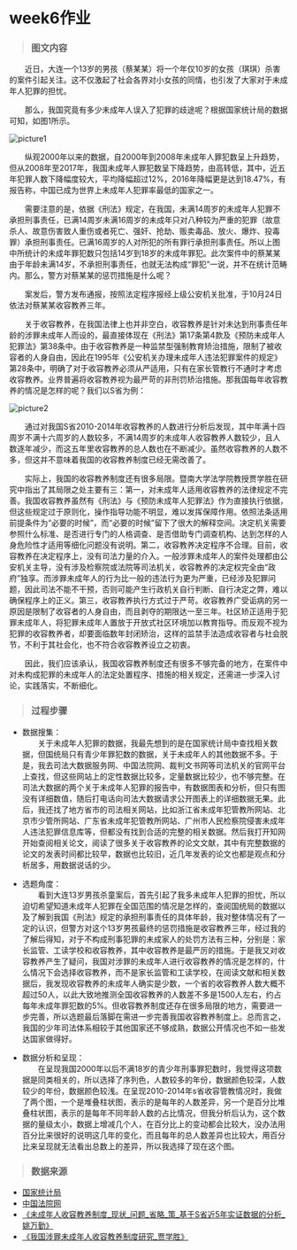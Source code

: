 # week6作业

> ### __图文内容__

&emsp;&emsp;近日，大连一个13岁的男孩（蔡某某）将一个年仅10岁的女孩（琪琪）杀害的案件引起关注。这不仅激起了社会各界对小女孩的同情，也引发了大家对于未成年人犯罪的担忧。

&emsp;&emsp;那么，我国究竟有多少未成年人误入了犯罪的歧途呢？根据国家统计局的数据可知，如图1所示。

![picture1](https://github.com/lhz837540397/homework/blob/master/%E4%B8%8D%E6%BB%A118%E5%B2%81%E9%9D%92%E5%B0%91%E5%B9%B4%E5%88%91%E4%BA%8B%E7%BD%AA%E7%8A%AF%E6%95%B0.jpg)

&emsp;&emsp;纵观2000年以来的数据，自2000年到2008年未成年人罪犯数呈上升趋势，但从2008年至2017年，我国未成年人罪犯数呈下降趋势，由高转低，其中，近五年犯罪人数下降幅度较大，平均降幅超过12%，2016年降幅更是达到18.47%，有报告称，中国已成为世界上未成年人犯罪率最低的国家之一。

&emsp;&emsp;需要注意的是，依据《刑法》规定，在我国，未满14周岁的未成年人犯罪不承担刑事责任，已满14周岁未满16周岁的未成年只对八种较为严重的犯罪（故意杀人、故意伤害致人重伤或者死亡、强奸、抢劫、贩卖毒品、放火、爆炸、投毒罪）承担刑事责任。已满16周岁的人对所犯的所有罪行承担刑事责任。所以上图中所统计的未成年罪犯数只包括14岁到18岁的未成年罪犯。此次案件中的蔡某某由于年龄未满14岁，不承担刑事责任，也就无法构成“罪犯”一说，并不在统计范畴内。那么，警方对蔡某某的惩罚措施是什么呢？

&emsp;&emsp;案发后，警方发布通报，按照法定程序报经上级公安机关批准，于10月24日依法对蔡某某收容教养三年。

&emsp;&emsp;关于收容教养，在我国法律上也并非空白，收容教养是针对未达到刑事责任年龄的涉罪未成年人而设的，最直接体现在《刑法》第17条第4款及《预防未成年人犯罪法》第38条中。由于收容教养是一种监禁型强制教育矫治措施，限制了被收容者的人身自由，因此在1995年《公安机关办理未成年人违法犯罪案件的规定》第28条中，明确了对于收容教养必须从严适用，只有在家长管教行不通时才考虑收容教养。业界普遍将收容教养视为最严苛的非刑罚矫治措施。那我国每年收容教养的情况是怎样的呢？我们以S省为例：

![picture2](https://github.com/lhz837540397/homework/blob/master/2010-2014%E5%B9%B4s%E7%9C%81%E6%94%B6%E5%AE%B9%E7%AE%A1%E6%95%99%E4%BA%BA%E6%95%B0.jpg)

&emsp;&emsp;通过对我国S省2010-2014年收容教养的人数进行分析后发现，其中年满十四周岁不满十六周岁的人数较多，不满14周岁的未成年人收容教养人数较少，且人数逐年减少，而这五年里收容教养的总人数也在不断减少。虽然收容教养的人数不多，但这并不意味着我国的收容教养制度已经无需改善了。

&emsp;&emsp;实际上，我国的收容教养制度还有很多局限。暨南大学法学院教授贾学胜在研究中指出了其局限之处主要有三：第一，对未成年人适用收容教养的法律规定不完善。我国收容教养虽然有《刑法》与《预防未成年人犯罪法》作为直接执行依据，但这些规定过于原则化，操作指导功能不明显，难以发挥保障作用。依照法条适用前提条件为“必要的时候”，而“必要的时候”留下了很大的解释空间。决定机关需要参照什么标准、是否进行专门的人格调查、是否借助专门调查机构、达到怎样的人身危险性才适用等细化问题没有说明。第二，收容教养决定程序不合理。目前，收容教养在决定程序上，没有司法力量的介入。一般涉罪未成年人的案件处理都由公安机关主导，没有涉及检察院或法院等司法机关，收容教养的决定权完全由“政府”独享。而涉罪未成年人的行为比一般的违法行为更为严重，已经涉及犯罪问题，因此司法不能不干预，否则可能产生行政机关自行判断、自行决定之弊，难以确保程序上的正义。第三，收容教养执行方式过于严苛。收容教养广受诟病的另一原因是限制了收容者的人身自由，而且剥夺的期限达一至三年。社区矫正适用于犯罪未成年人，将犯罪未成年人置放于开放式社区环境加以教育指导。而反观不视为犯罪的收容教养者，却要面临数年封闭矫治，这样的监禁手法造成收容者与社会脱节，不利于其社会化，也不符合收容教养设立之初衷。

&emsp;&emsp;因此，我们应该承认，我国收容教养制度还有很多不够完备的地方，在案件中对未构成犯罪的未成年人的法定处置程序、措施的相关规定，还需进一步深入讨论，实践落实，不断细化。    

> ### __过程步骤__
* 数据搜集：  
&emsp;&emsp;关于未成年人犯罪的数据，我最先想到的是在国家统计局中查找相关数据，但国统局只有青少年罪犯数的数据，关于未成年人的其他数据不多。于是，我去司法大数据服务网、中国法院网、裁判文书网等司法机关的官网平台上查找，但这些网站上的定性数据比较多，定量数据比较少，也不够完整。在司法大数据的两个关于未成年人犯罪的报告中，有数据图表和分析，但只有图没有详细数值，随后打电话向司法大数据请求公开图表上的详细数据无果。此后，我还找了地方省市的司法相关网站，比如浙江省未成年犯管教所网站、北京市少管所网站、广东省未成年犯管教所网站、广州市人民检察院侵害未成年人违法犯罪信息库等，但都没有找到合适的完整的相关数据。然后我打开知网开始查阅相关论文，阅读了很多关于收容教养的论文文献，其中有完整数据的论文的发表时间都比较早，数据也比较旧，近几年发表的论文也都是观点和分析居多，用数据说话的少。

* 选题角度：  
&emsp;&emsp;看到大连13岁男孩杀童案后，首先引起了我多未成年人犯罪的担忧，所以迫切希望知道未成年人犯罪在全国范围的情况是怎样的，查阅国统局的数据以及了解到我国《刑法》规定的承担刑事责任的具体年龄，我对整体情况有了一定的认识，但警方对这个13岁男孩最终的惩罚措施是收容教养三年，经过我的了解后得知，对于不构成刑事犯罪的未成家人的处罚方法有三种，分别是：家长监管、工读学校和收容教养，其中收容教养是最严厉的措施。于是我又对收容教养产生了疑问，我国对涉罪的未成年人进行收容教养的情况是怎样的，什么情况下会选择收容教养，而不是家长监管和工读学校，在阅读文献和相关数据后，我发现收容教养的未成年人确实是少数，一个省的收容教养人数大概不超过50人，以此大致地推测全国收容教养的人数差不多是1500人左右，约占每年未成年罪犯数的5%。但收容教养制度还存在很多局限的地方，需要进一步完善，所以选题最后落脚在需进一步完善我国收容教养制度上。总而言之，我国的少年司法体系相较于其他国家还不够成熟，数据公开情况也不如一些发达国家做得好。

* 数据分析和呈现：  
&emsp;&emsp;在呈现我国2000年以后不满18岁的青少年刑事罪犯数时，我觉得这项数据是同类相关的，所以选择了序列色，人数较多的年份，数据颜色较深，人数较少的年份，数据颜色较浅。在呈现2010-2014年s省收容管教情况时，我做了两个图，一个是堆叠柱状图，表示的是每年的人数差异，另一个是百分比堆叠柱状图，表示的是每年不同年龄人数的占比情况，但我分析后认为，这个数据的量级太小，数据上增减几个人，在百分比上的变动都会比较大，没办法用百分比来很好的说明这几年的变化，而且每年的总人数差异也比较大，用百分比来呈现就无法看出总数上的差异，所以我选择了现在这个图。    

> ### __数据来源__
* [国家统计局](http://data.stats.gov.cn/easyquery.htm?cn=C01&zb=A0S0A&sj=2018)
* [中国法院网](https://www.chinacourt.org/article/detail/2018/06/id/3325143.shtml)
* [《未成年人收容教养制度_现状_问题_省略_策_基于S省近5年实证数据的分析_姚万勤》](https://github.com/lhz837540397/homework/blob/master/%E6%9C%AA%E6%88%90%E5%B9%B4%E4%BA%BA%E6%94%B6%E5%AE%B9%E6%95%99%E5%85%BB%E5%88%B6%E5%BA%A6_%E7%8E%B0%E7%8A%B6_%E9%97%AE%E9%A2%98_%E7%9C%81%E7%95%A5_%E7%AD%96_%E5%9F%BA%E4%BA%8ES%E7%9C%81%E8%BF%915%E5%B9%B4%E5%AE%9E%E8%AF%81%E6%95%B0%E6%8D%AE%E7%9A%84%E5%88%86%E6%9E%90_%E5%A7%9A%E4%B8%87%E5%8B%A4.pdf)
* [《我国涉罪未成年人收容教养制度研究_贾学胜》](https://github.com/lhz837540397/homework/blob/master/%E6%88%91%E5%9B%BD%E6%B6%89%E7%BD%AA%E6%9C%AA%E6%88%90%E5%B9%B4%E4%BA%BA%E6%94%B6%E5%AE%B9%E6%95%99%E5%85%BB%E5%88%B6%E5%BA%A6%E7%A0%94%E7%A9%B6_%E8%B4%BE%E5%AD%A6%E8%83%9C.pdf)
